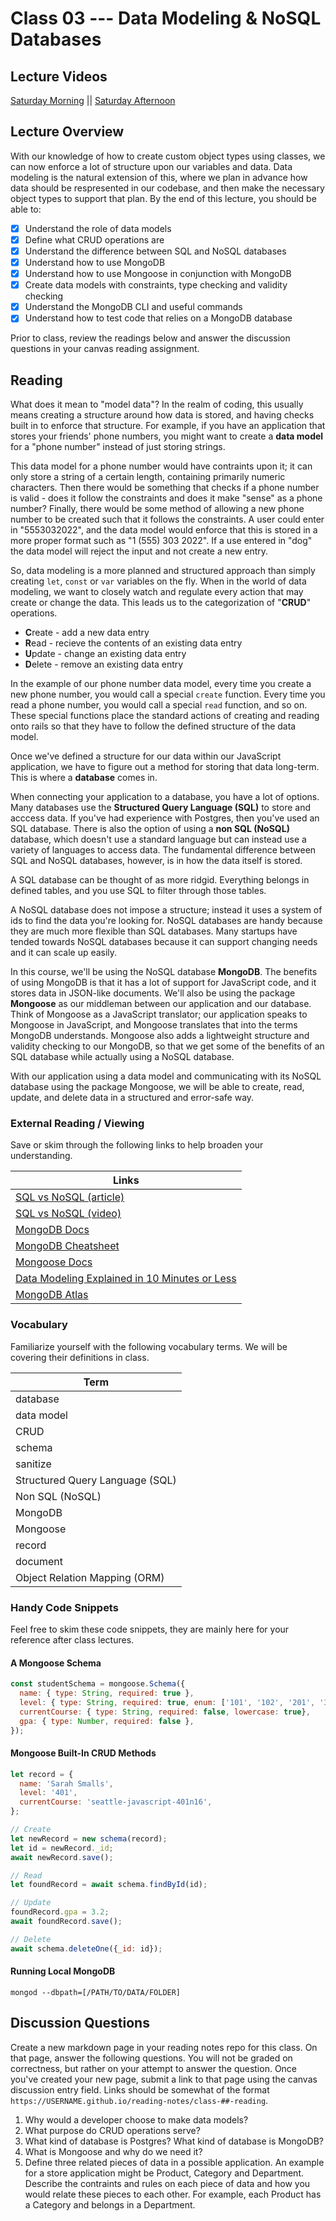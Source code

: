 # Class 03 --- Data Modeling & NoSQL Databases

## Lecture Videos 

[Saturday Morning](https://frontrowviews.com/Home/Event/Details/5e56f2bee4e6df15a8a39b8c) || [Saturday Afternoon](https://frontrowviews.com/Home/Event/Details/5e684f72eee6d91618503d50) 

## Lecture Overview

With our knowledge of how to create custom object types using classes, we can now enforce a lot of structure upon our variables and data. Data modeling is the natural extension of this, where we plan in advance how data should be respresented in our codebase, and then make the necessary object types to support that plan. By the end of this lecture, you should be able to: 

- [x] Understand the role of data models
- [x] Define what CRUD operations are
- [x] Understand the difference between SQL and NoSQL databases
- [x] Understand how to use MongoDB
- [x] Understand how to use Mongoose in conjunction with MongoDB
- [x] Create data models with constraints, type checking and validity checking
- [x] Understand the MongoDB CLI and useful commands
- [x] Understand how to test code that relies on a MongoDB database

Prior to class, review the readings below and answer the discussion questions in your canvas reading assignment. 

## Reading 

What does it mean to "model data"? In the realm of coding, this usually means creating a structure around how data is stored, and having checks built in to enforce that structure. For example, if you have an application that stores your friends' phone numbers, you might want to create a **data model** for a "phone number" instead of just storing strings. 

This data model for a phone number would have contraints upon it; it can only store a string of a certain length, containing primarily numeric characters. Then there would be something that checks if a phone number is valid - does it follow the constraints and does it make "sense" as a phone number? Finally, there would be some method of allowing a new phone number to be created such that it follows the constraints. A user could enter in "5553032022", and the data model would enforce that this is stored in a more proper format such as "1 (555) 303 2022". If a use entered in "dog" the data model will reject the input and not create a new entry. 

So, data modeling is a more planned and structured approach than simply creating `let`, `const` or `var` variables on the fly. When in the world of data modeling, we want to closely watch and regulate every action that may create or change the data. This leads us to the categorization of "**CRUD**" operations. 

- **C**reate - add a new data entry
- **R**ead - recieve the contents of an existing data entry
- **U**pdate - change an existing data entry
- **D**elete - remove an existing data entry 

In the example of our phone number data model, every time you create a new phone number, you would call a special `create` function. Every time you read a phone number, you would call a special `read` function, and so on. These special functions place the standard actions of creating and reading onto rails so that they have to follow the defined structure of the data model. 

Once we've defined a structure for our data within our JavaScript application, we have to figure out a method for storing that data long-term. This is where a **database** comes in. 

When connecting your application to a database, you have a lot of options. Many databases use the **Structured Query Language (SQL)** to store and acccess data. If you've had experience with Postgres, then you've used an SQL database. There is also the option of using a **non SQL (NoSQL)** database, which doesn't use a standard language but can instead use a variety of languages to access data. The fundamental difference between SQL and NoSQL databases, however, is in how the data itself is stored. 

A SQL database can be thought of as more ridgid. Everything belongs in defined tables, and you use SQL to filter through those tables. 

A NoSQL database does not impose a structure; instead it uses a system of ids to find the data you're looking for. NoSQL databases are handy because they are much more flexible than SQL databases. Many startups have tended towards NoSQL databases because it can support changing needs and it can scale up easily. 

In this course, we'll be using the NoSQL database **MongoDB**. The benefits of using MongoDB is that it has a lot of support for JavaScript code, and it stores data in JSON-like documents. We'll also be using the package **Mongoose** as our middleman between our application and our database. Think of Mongoose as a JavaScript translator; our application speaks to Mongoose in JavaScript, and Mongoose translates that into the terms MongoDB understands. Mongoose also adds a lightweight structure and validity checking to our MongoDB, so that we get some of the benefits of an SQL database while actually using a NoSQL database. 

With our application using a data model and communicating with its NoSQL database using the package Mongoose, we will be able to create, read, update, and delete data in a structured and error-safe way. 

### External Reading / Viewing 

Save or skim through the following links to help broaden your understanding.

| Links                                                        |
| ------------------------------------------------------------ |
| [SQL vs NoSQL (article)](https://www.xplenty.com/blog/the-sql-vs-nosql-difference/) |
| [SQL vs NoSQL (video)](https://www.youtube.com/watch?v=ZS_kXvOeQ5Y) |
| [MongoDB Docs](https://docs.mongodb.com/manual/)             |
| [MongoDB Cheatsheet](../reference)                           |
| [Mongoose Docs](https://mongoosejs.com/docs/)                |
| [Data Modeling Explained in 10 Minutes or Less](https://www.credera.com/blog/technology-solutions/data-modeling-explained-in-10-minutes-or-less/) |
| [MongoDB Atlas](https://docs.atlas.mongodb.com/)             |

### Vocabulary 

Familiarize yourself with the following vocabulary terms. We will be covering their definitions in class. 

| Term                            |
| ------------------------------- |
| database                        |
| data model                      |
| CRUD                            |
| schema                          |
| sanitize                        |
| Structured Query Language (SQL) |
| Non SQL (NoSQL)                 |
| MongoDB                         |
| Mongoose                        |
| record                          |
| document                        |
| Object Relation Mapping (ORM)   |

### Handy Code Snippets

Feel free to skim these code snippets, they are mainly here for your reference after class lectures. 

#### A Mongoose Schema

```javascript
const studentSchema = mongoose.Schema({
  name: { type: String, required: true },
  level: { type: String, required: true, enum: ['101', '102', '201', '301', '401'] },
  currentCourse: { type: String, required: false, lowercase: true},
  gpa: { type: Number, required: false },
});
```

#### Mongoose Built-In CRUD Methods

```javascript
let record = { 
  name: 'Sarah Smalls', 
  level: '401', 
  currentCourse: 'seattle-javascript-401n16', 
};

// Create
let newRecord = new schema(record);
let id = newRecord._id;
await newRecord.save();

// Read
let foundRecord = await schema.findById(id); 

// Update
foundRecord.gpa = 3.2; 
await foundRecord.save(); 

// Delete
await schema.deleteOne({_id: id}); 
```

#### Running Local MongoDB

``` 
mongod --dbpath=[/PATH/TO/DATA/FOLDER]
```

## Discussion Questions

Create a new markdown page in your reading notes repo for this class. On that page, answer the following questions. You will not be graded on correctness, but rather on your attempt to answer the question. Once you've created your new page, submit a link to that page using the canvas discussion entry field. Links should be somewhat of the format `https://USERNAME.github.io/reading-notes/class-##-reading`. 

1. Why would a developer choose to make data models? 
2. What purpose do CRUD operations serve? 
3. What kind of database is Postgres? What kind of database is MongoDB? 
4. What is Mongoose and why do we need it? 
5. Define three related pieces of data in a possible application. An example for a store application might be Product, Category and Department. Describe the contraints and rules on each piece of data and how you would relate these pieces to each other. For example, each Product has a Category and belongs in a Department. 

